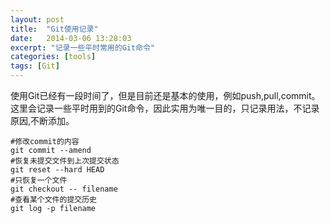 ```yaml
---
layout: post
title:  "Git使用记录"
date:   2014-03-06 13:28:03
excerpt: "记录一些平时常用的Git命令"
categories: [tools]
tags: [Git]
---
```


使用Git已经有一段时间了，但是目前还是基本的使用，例如push,pull,commit。
这里会记录一些平时用到的Git命令，因此实用为唯一目的，只记录用法，不记录原因,不断添加。

```
#修改commit的内容
git commit --amend
#恢复未提交文件到上次提交状态
git reset --hard HEAD
#只恢复一个文件
git checkout -- filename
#查看某个文件的提交历史
git log -p filename
```
<!--more-->
